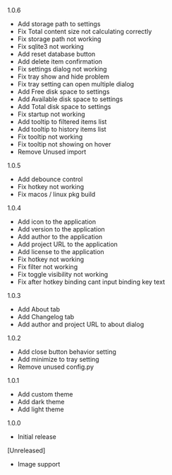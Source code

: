 1.0.6
- Add storage path to settings
- Fix Total content size not calculating correctly
- Fix storage path not working
- Fix sqlite3 not working
- Add reset database button
- Add delete item confirmation
- Fix settings dialog not working
- Fix tray show and hide problem
- Fix tray setting can open multiple dialog
- Add Free disk space to settings
- Add Available disk space to settings
- Add Total disk space to settings
- Fix startup not working
- Add tooltip to filtered items list
- Add tooltip to history items list
- Fix tooltip not working
- Fix tooltip not showing on hover
- Remove Unused import

1.0.5
- Add debounce control
- Fix hotkey not working
- Fix macos / linux pkg build

1.0.4
- Add icon to the application
- Add version to the application
- Add author to the application
- Add project URL to the application
- Add license to the application
- Fix hotkey not working
- Fix filter not working
- Fix toggle visibility not working
- Fix after hotkey binding cant input binding key text

1.0.3
- Add About tab
- Add Changelog tab
- Add author and project URL to about dialog

1.0.2
- Add close button behavior setting
- Add minimize to tray setting
- Remove unused config.py


1.0.1
- Add custom theme
- Add dark theme
- Add light theme


1.0.0
- Initial release


[Unreleased]
- Image support
